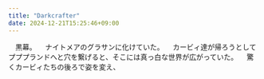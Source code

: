 ```yaml
---
title: "Darkcrafter"
date: 2024-12-21T15:25:46+09:00
---
```

　黒幕。
　ナイトメアのグラサンに化けていた。
　カービィ達が帰ろうとしてプププランドへと穴を繋げると、そこには真っ白な世界が広がっていた。
　驚くカービィたちの後ろで姿を変え、
